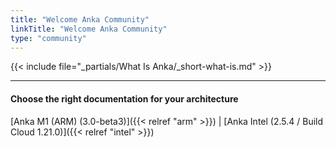 ```yaml
---
title: "Welcome Anka Community"
linkTitle: "Welcome Anka Community"
type: "community"
---
```


{{< include file="_partials/What Is Anka/_short-what-is.md" >}}

---

#### Choose the right documentation for your architecture

[Anka M1 (ARM) (3.0-beta3)]({{< relref "arm" >}}) | [Anka Intel (2.5.4 / Build Cloud 1.21.0)]({{< relref "intel" >}})
